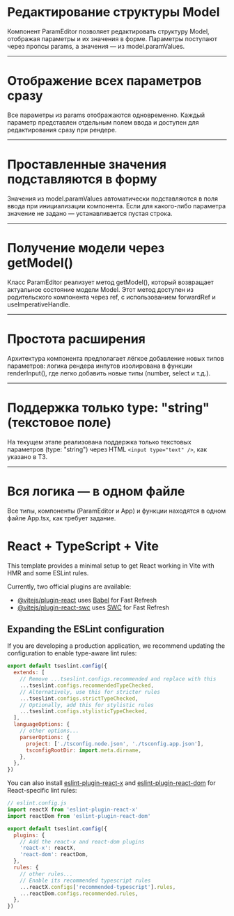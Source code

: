 # Редактирование структуры Model
Компонент ParamEditor позволяет редактировать структуру Model, отображая параметры и их значения в форме.
Параметры поступают через пропсы params, а значения — из model.paramValues.

---

# Отображение всех параметров сразу
Все параметры из params отображаются одновременно.
Каждый параметр представлен отдельным полем ввода и доступен для редактирования сразу при рендере.

---

# Проставленные значения подставляются в форму
Значения из model.paramValues автоматически подставляются в поля ввода при инициализации компонента.
Если для какого-либо параметра значение не задано — устанавливается пустая строка.

---

# Получение модели через getModel()
Класс ParamEditor реализует метод getModel(), который возвращает актуальное состояние модели Model.
Этот метод доступен из родительского компонента через ref, с использованием forwardRef и useImperativeHandle.

---

# Простота расширения
Архитектура компонента предполагает лёгкое добавление новых типов параметров:
логика рендера инпутов изолирована в функции renderInput(), где легко добавить новые типы (number, select и т.д.).

---

# Поддержка только type: "string" (текстовое поле)
На текущем этапе реализована поддержка только текстовых параметров (type: "string") через HTML ```<input type="text" />```, как указано в ТЗ.

---

# Вся логика — в одном файле
Все типы, компоненты (ParamEditor и App) и функции находятся в одном файле App.tsx, как требует задание.

# React + TypeScript + Vite

This template provides a minimal setup to get React working in Vite with HMR and some ESLint rules.

Currently, two official plugins are available:

- [@vitejs/plugin-react](https://github.com/vitejs/vite-plugin-react/blob/main/packages/plugin-react/README.md) uses [Babel](https://babeljs.io/) for Fast Refresh
- [@vitejs/plugin-react-swc](https://github.com/vitejs/vite-plugin-react-swc) uses [SWC](https://swc.rs/) for Fast Refresh

## Expanding the ESLint configuration

If you are developing a production application, we recommend updating the configuration to enable type-aware lint rules:

```js
export default tseslint.config({
  extends: [
    // Remove ...tseslint.configs.recommended and replace with this
    ...tseslint.configs.recommendedTypeChecked,
    // Alternatively, use this for stricter rules
    ...tseslint.configs.strictTypeChecked,
    // Optionally, add this for stylistic rules
    ...tseslint.configs.stylisticTypeChecked,
  ],
  languageOptions: {
    // other options...
    parserOptions: {
      project: ['./tsconfig.node.json', './tsconfig.app.json'],
      tsconfigRootDir: import.meta.dirname,
    },
  },
})
```

You can also install [eslint-plugin-react-x](https://github.com/Rel1cx/eslint-react/tree/main/packages/plugins/eslint-plugin-react-x) and [eslint-plugin-react-dom](https://github.com/Rel1cx/eslint-react/tree/main/packages/plugins/eslint-plugin-react-dom) for React-specific lint rules:

```js
// eslint.config.js
import reactX from 'eslint-plugin-react-x'
import reactDom from 'eslint-plugin-react-dom'

export default tseslint.config({
  plugins: {
    // Add the react-x and react-dom plugins
    'react-x': reactX,
    'react-dom': reactDom,
  },
  rules: {
    // other rules...
    // Enable its recommended typescript rules
    ...reactX.configs['recommended-typescript'].rules,
    ...reactDom.configs.recommended.rules,
  },
})
```
